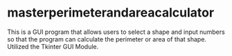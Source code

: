 # masterperimeterandareacalculator
This is a GUI program that allows users to select a shape and input numbers so that the program can calculate the perimeter or area of that shape. Utilized the Tkinter GUI Module. 
